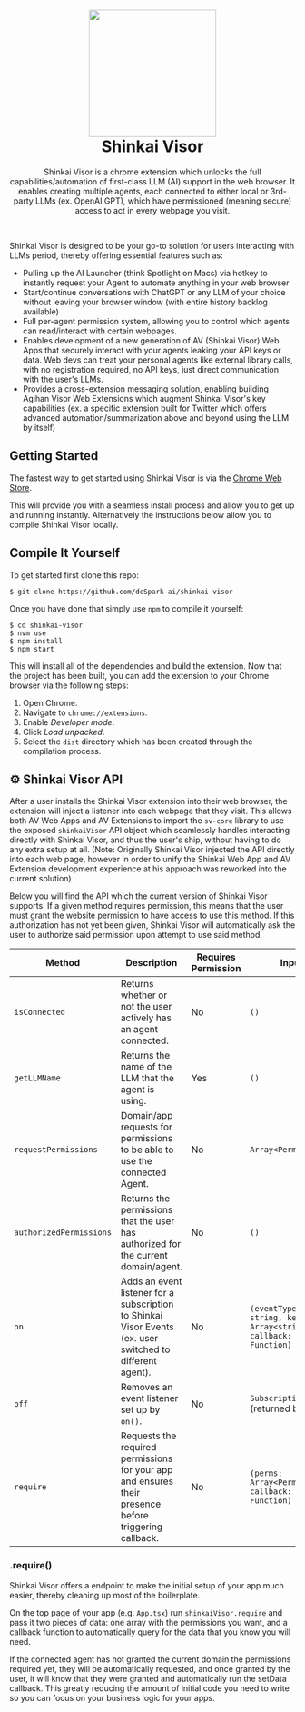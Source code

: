 <h1 align="center">
  <img src="assets/visor-logo.png" width="224px"/><br/>
  Shinkai Visor
</h1>
<p align="center">Shinkai Visor is a chrome extension which unlocks the full capabilities/automation of first-class LLM (AI) support in the web browser. It enables creating multiple agents, each connected to either local or 3rd-party LLMs (ex. OpenAI GPT), which have permissioned (meaning secure) access to act in every webpage you visit.</p><br/>

Shinkai Visor is designed to be your go-to solution for users interacting with LLMs period, thereby offering essential features such as:

- Pulling up the AI Launcher (think Spotlight on Macs) via hotkey to instantly request your Agent to automate anything in your web browser
- Start/continue conversations with ChatGPT or any LLM of your choice without leaving your browser window (with entire history backlog available)
- Full per-agent permission system, allowing you to control which agents can read/interact with certain webpages.
- Enables development of a new generation of AV (Shinkai Visor) Web Apps that securely interact with your agents leaking your API keys or data. Web devs can treat your personal agents like external library calls, with no registration required, no API keys, just direct communication with the user's LLMs.
- Provides a cross-extension messaging solution, enabling building Agihan Visor Web Extensions which augment Shinkai Visor's key capabilities (ex. a specific extension built for Twitter which offers advanced automation/summarization above and beyond using the LLM by itself)

## Getting Started

The fastest way to get started using Shinkai Visor is via the [Chrome Web Store]().

This will provide you with a seamless install process and allow you to get up and running instantly. Alternatively the instructions below allow you to compile Shinkai Visor locally.

## Compile It Yourself

To get started first clone this repo:

```
$ git clone https://github.com/dcSpark-ai/shinkai-visor
```

Once you have done that simply use `npm` to compile it yourself:

```
$ cd shinkai-visor
$ nvm use
$ npm install
$ npm start
```

This will install all of the dependencies and build the extension. Now that the project has been built, you can add the extension to your Chrome browser via the following steps:

1. Open Chrome.
2. Navigate to `chrome://extensions`.
3. Enable _Developer mode_.
4. Click _Load unpacked_.
5. Select the `dist` directory which has been created through the compilation process.

## ⚙️ Shinkai Visor API

After a user installs the Shinkai Visor extension into their web browser, the extension will inject a listener into each webpage that they visit. This allows both AV Web Apps and AV Extensions to import the `sv-core` library to use the exposed `shinkaiVisor` API object which seamlessly handles interacting directly with Shinkai Visor, and thus the user's ship, without having to do any extra setup at all. (Note: Originally Shinkai Visor injected the API directly into each web page, however in order to unify the Shinkai Web App and AV Extension development experience at his approach was reworked into the current solution)

Below you will find the API which the current version of Shinkai Visor supports. If a given method requires permission, this means that the user must grant the website permission to have access to use this method. If this authorization has not yet been given, Shinkai Visor will automatically ask the user to authorize said permission upon attempt to use said method.

| Method                  | Description                                                                                               | Requires Permission | Input                                                          | Returns             |
| ----------------------- | --------------------------------------------------------------------------------------------------------- | ------------------- | -------------------------------------------------------------- | ------------------- |
| `isConnected`           | Returns whether or not the user actively has an agent connected.                                          | No                  | `()`                                                           | `boolean`           |
| `getLLMName`            | Returns the name of the LLM that the agent is using.                                                      | Yes                 | `()`                                                           | `string`            |
| `requestPermissions`    | Domain/app requests for permissions to be able to use the connected Agent.                                | No                  | `Array<Permission>`                                            | `void`              |
| `authorizedPermissions` | Returns the permissions that the user has authorized for the current domain/agent.                        | No                  | `()`                                                           | `Array<Permission>` |
| `on`                    | Adds an event listener for a subscription to Shinkai Visor Events (ex. user switched to different agent). | No                  | `(eventType: string, keys: Array<string>, callback: Function)` | `Subscription`      |
| `off`                   | Removes an event listener set up by `on()`.                                                               | No                  | `Subscription` (returned by `.on()`)                           | undefined           |
| `require`               | Requests the required permissions for your app and ensures their presence before triggering callback.     | No                  | `(perms: Array<Permission>, callback: Function)`               | undefined           |

### .require()

Shinkai Visor offers a endpoint to make the initial setup of your app much easier, thereby cleaning up most of the boilerplate.

On the top page of your app (e.g. `App.tsx`) run `shinkaiVisor.require` and pass it two pieces of data: one array with the permissions you want, and a callback function to automatically query for the data that you know you will need.

If the connected agent has not granted the current domain the permissions required yet, they will be automatically requested, and once granted by the user, it will know that they were granted and automatically run the setData callback. This greatly reducing the amount of initial code you need to write so you can focus on your business logic for your apps.
